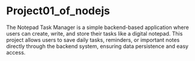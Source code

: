 # Project01_of_nodejs

The Notepad Task Manager is a simple backend-based application where users can create, write, and store their tasks like a digital notepad.
This project allows users to save daily tasks, reminders, or important notes directly through the backend system, ensuring data persistence and easy access.
